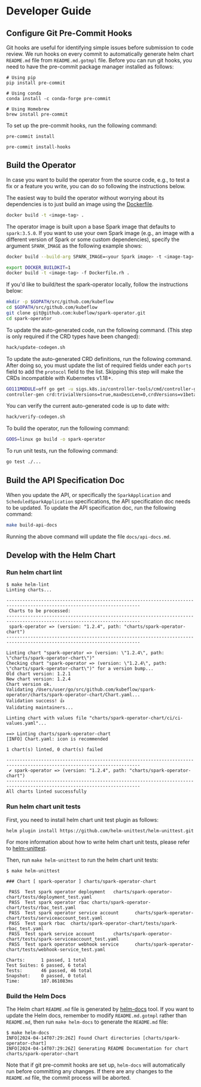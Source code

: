 # Developer Guide

## Configure Git Pre-Commit Hooks

Git hooks are useful for identifying simple issues before submission to code review. We run hooks on every commit to automatically generate helm chart `README.md` file from `README.md.gotmpl` file. Before you can run git hooks, you need to have the pre-commit package manager installed as follows:

```shell
# Using pip
pip install pre-commit

# Using conda
conda install -c conda-forge pre-commit

# Using Homebrew
brew install pre-commit
```

To set up the pre-commit hooks, run the following command:

```shell
pre-commit install

pre-commit install-hooks
```

## Build the Operator

In case you want to build the operator from the source code, e.g., to test a fix or a feature you write, you can do so following the instructions below.

The easiest way to build the operator without worrying about its dependencies is to just build an image using the [Dockerfile](https://github.com/kubeflow/spark-operator/Dockerfile).

```bash
docker build -t <image-tag> .
```

The operator image is built upon a base Spark image that defaults to `spark:3.5.0`. If you want to use your own Spark image (e.g., an image with a different version of Spark or some custom dependencies), specify the argument `SPARK_IMAGE` as the following example shows:

```bash
docker build --build-arg SPARK_IMAGE=<your Spark image> -t <image-tag> .
```

```bash
export DOCKER_BUILDKIT=1
docker build -t <image-tag> -f Dockerfile.rh .
```

If you'd like to build/test the spark-operator locally, follow the instructions below:

```bash
mkdir -p $GOPATH/src/github.com/kubeflow
cd $GOPATH/src/github.com/kubeflow
git clone git@github.com:kubeflow/spark-operator.git
cd spark-operator
```

To update the auto-generated code, run the following command. (This step is only required if the CRD types have been changed):

```bash
hack/update-codegen.sh
```

To update the auto-generated CRD definitions, run the following command. After doing so, you must update the list of required fields under each `ports` field to add the `protocol` field to the list. Skipping this step will make the CRDs incompatible with Kubernetes v1.18+.

```bash
GO111MODULE=off go get -u sigs.k8s.io/controller-tools/cmd/controller-gen
controller-gen crd:trivialVersions=true,maxDescLen=0,crdVersions=v1beta1 paths="./pkg/apis/sparkoperator.k8s.io/v1beta2" output:crd:artifacts:config=./manifest/crds/
```

You can verify the current auto-generated code is up to date with:

```bash
hack/verify-codegen.sh
```

To build the operator, run the following command:

```bash
GOOS=linux go build -o spark-operator
```

To run unit tests, run the following command:

```bash
go test ./...
```

## Build the API Specification Doc

When you update the API, or specifically the `SparkApplication` and `ScheduledSparkApplication` specifications, the API specification doc needs to be updated. To update the API specification doc, run the following command:

```bash
make build-api-docs
```

Running the above command will update the file `docs/api-docs.md`.

## Develop with the Helm Chart

### Run helm chart lint

```shell
$ make helm-lint
Linting charts...

------------------------------------------------------------------------------------------------------------------------
 Charts to be processed:
------------------------------------------------------------------------------------------------------------------------
 spark-operator => (version: "1.2.4", path: "charts/spark-operator-chart")
------------------------------------------------------------------------------------------------------------------------

Linting chart "spark-operator => (version: \"1.2.4\", path: \"charts/spark-operator-chart\")"
Checking chart "spark-operator => (version: \"1.2.4\", path: \"charts/spark-operator-chart\")" for a version bump...
Old chart version: 1.2.1
New chart version: 1.2.4
Chart version ok.
Validating /Users/user/go/src/github.com/kubeflow/spark-operator/charts/spark-operator-chart/Chart.yaml...
Validation success! 👍
Validating maintainers...

Linting chart with values file "charts/spark-operator-chart/ci/ci-values.yaml"...

==> Linting charts/spark-operator-chart
[INFO] Chart.yaml: icon is recommended

1 chart(s) linted, 0 chart(s) failed

------------------------------------------------------------------------------------------------------------------------
 ✔︎ spark-operator => (version: "1.2.4", path: "charts/spark-operator-chart")
------------------------------------------------------------------------------------------------------------------------
All charts linted successfully
```

### Run helm chart unit tests

First, you need to install helm chart unit test plugin as follows:

```shell
helm plugin install https://github.com/helm-unittest/helm-unittest.git
```

For more information about how to write helm chart unit tests, please refer to [helm-unittest](https://github.com/helm-unittest/helm-unittest).

Then, run `make helm-unittest` to run the helm chart unit tests:

```shell
$ make helm-unittest

### Chart [ spark-operator ] charts/spark-operator-chart

 PASS  Test spark operator deployment   charts/spark-operator-chart/tests/deployment_test.yaml
 PASS  Test spark operator rbac charts/spark-operator-chart/tests/rbac_test.yaml
 PASS  Test spark operator service account      charts/spark-operator-chart/tests/serviceaccount_test.yaml
 PASS  Test spark rbac  charts/spark-operator-chart/tests/spark-rbac_test.yaml
 PASS  Test spark service account       charts/spark-operator-chart/tests/spark-serviceaccount_test.yaml
 PASS  Test spark operator webhook service      charts/spark-operator-chart/tests/webhook-service_test.yaml

Charts:      1 passed, 1 total
Test Suites: 6 passed, 6 total
Tests:       46 passed, 46 total
Snapshot:    0 passed, 0 total
Time:        107.861083ms
```

### Build the Helm Docs

The Helm chart `README.md` file is generated by [helm-docs](https://github.com/norwoodj/helm-docs) tool. If you want to update the Helm docs, remember to modify `README.md.gotmpl` rather than `README.md`, then run `make helm-docs` to generate the `README.md` file:

```shell
$ make helm-docs
INFO[2024-04-14T07:29:26Z] Found Chart directories [charts/spark-operator-chart] 
INFO[2024-04-14T07:29:26Z] Generating README Documentation for chart charts/spark-operator-chart 
```

Note that if git pre-commit hooks are set up, `helm-docs` will automatically run before committing any changes. If there are any changes to the `README.md` file, the commit process will be aborted.

